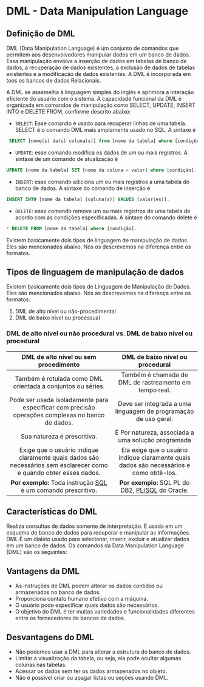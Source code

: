 DML - Data Manipulation Language
=================================

Definição de DML
-----------------------------------

DML (Data Manipulation Language)  é um conjunto de  comandos que permitem aos desenvolvedores manipular dados em um banco de dados. Essa manipulação envolve a inserção de dados em tabelas de banco de dados, a recuperação de dados existentes, a exclusão de dados de tabelas existentes e a modificação de dados existentes. A DML é incorporada em toos os bancos de dados Relacionais.

A DML se assemelha à linguagem simples do inglês e aprimora a interação eficiente do usuário com o sistema. A capacidade funcional da DML é organizada em comandos de manipulação como SELECT, UPDATE, INSERT INTO e DELETE FROM, conforme descrito abaixo:

* `SELECT`: Esse comando é usado para recuperar linhas de uma tabela. SELECT é o comando DML mais amplamente usado no SQL. A sintaxe é 
  
 ````SQL 
  SELECT [nome(s) da(s) coluna(s)] from [nome da tabela] where [condições]. 
````  
  
* `UPDATE`: esse comando modifica os dados de um ou mais registros. A sintaxe de um comando de atualização é 
  
````SQL 
UPDATE [nome da tabela] SET [nome da coluna = valor] where [condição].
````

* `INSERT`: esse comando adiciona um ou mais registros a uma tabela do banco de dados. A sintaxe do comando de inserção é 
  
````SQL   
INSERT INTO [nome da tabela] [coluna(s)] VALUES [valor(es)].
````

* `DELETE`: esse comando remove um ou mais registros de uma tabela de acordo com as condições especificadas. A sintaxe do comando delete é 
  
````SQL 
* DELETE FROM [nome da tabela] where [condição].
````

Existem basicamente dois tipos de linguagem de manipulação de dados. Eles são mencionados abaixo. Nós os descrevemos na diferença entre os formatos.


****Tipos de linguagem de manipulação de dados****
-------------------------------------------

Existem basicamente dois tipos de Linguagem de Manipulação de Dados. Eles são mencionados abaixo. Nós as descrevemos na diferença entre os formatos.

1.  DML de alto nível ou não-procedimental
2.  DML de baixo nível ou processual

### DML de alto nível ou não procedural vs. DML de baixo nível ou procedural

 |**DML de alto nível ou sem procedimento**|DML de baixo nível ou procedural|
|:---:|:---:|
|Também é rotulada como DML orientada a conjuntos ou séries.|Também é chamada de DML de rastreamento em tempo real.|
|Pode ser usada isoladamente para especificar com precisão operações complexas no banco de dados.|Deve ser integrada a uma linguagem de programação de uso geral.|
| Sua natureza é prescritiva.|É Por natureza, associada a uma solução programada|
|Exige que o usuário indique claramente quais dados são necessários sem esclarecer como e quando obter esses dados.|Ela exige que o usuário indique claramente quais dados são necessários e como obtê-los.|
|****Por exemplo:**** Toda instrução [SQL](https://www.geeksforgeeks.org/what-is-sql/) é um comando prescritivo.|****Por exemplo:**** SQL PL do DB2, [PL/SQL](https://www.geeksforgeeks.org/plsql-introduction/) do Oracle.	|


****Características do DML****
------------------------------

Realiza consultas de dados somente de interpretação. É usada em um esquema de banco de dados para recuperar e manipular as informações. DML É um dialeto usado para selecionar, inserir, excluir e atualizar dados em um banco de dados. Os comandos da Data Manipulation Language (DML) são os seguintes:


****Vantagens da DML****
-------------------------

* As instruções de DML podem alterar os dados contidos ou armazenados no banco de dados.
* Proporciona contato humano efetivo com a máquina.
* O usuário pode especificar quais dados são necessários.
* O objetivo do DML é ter muitas variedades e funcionalidades diferentes entre os fornecedores de bancos de dados.

****Desvantagens do DML****
----------------------------

* Não podemos usar a DML para alterar a estrutura do banco de dados.
* Limitar a visualização da tabela, ou seja, ela pode ocultar algumas colunas nas tabelas.
* Acessar os dados sem ter os dados armazenados no objeto.
* Não é possível criar ou apagar listas ou seções usando DML.